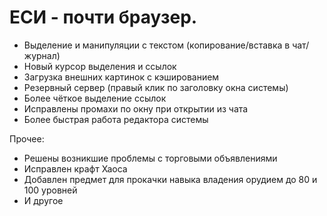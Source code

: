 # ЕСИ - почти браузер.
  * Выделение и манипуляции с текстом (копирование/вставка в чат/журнал)  
  * Новый курсор выделения и ссылок
  * Загрузка внешних картинок с кэшированием
  * Резервный сервер (правый клик по заголовку окна системы)
  * Более чёткое выделение ссылок
  * Исправлены промахи по окну при открытии из чата
  * Более быстрая работа редактора системы

Прочее:  
  * Решены возникшие проблемы с торговыми объявлениями
  * Исправлен крафт Хаоса
  * Добавлен предмет для прокачки навыка владения орудием до 80 и 100 уровней
  * И другое